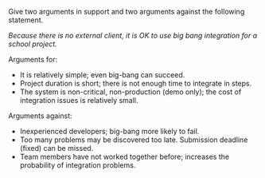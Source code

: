 <panel header="{{ icon_Q_A }} Big-bang integration in school projects">
<question has-input="true">

Give two arguments in support and two arguments against the following statement.

_Because there is no external client, it is OK to use big bang integration for a school project._

<div slot="answer">

Arguments for:

*	It is relatively simple; even big-bang can succeed.
*	Project duration is short; there is not enough time to integrate in steps.
*	The system is non-critical, non-production (demo only); the cost of integration issues is relatively small.

Arguments against:

*	Inexperienced developers; big-bang more likely to fail.
*	Too many problems may be discovered too late. Submission deadline (fixed) can be missed.
*	Team members have not worked together before; increases the probability of integration problems.

</div>
</question>
</panel>
